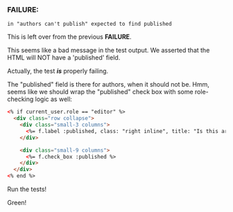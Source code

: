
### FAILURE:

    in "authors can't publish" expected to find published

This is left over from the previous **FAILURE**.

This seems like a bad message in the test output. We asserted that the HTML will NOT have a 'published' field.

Actually, the test ***is*** properly failing. 

The "published" field is there for authors, when it should not be. Hmm, seems like we should wrap the "published" check box with some role-checking logic as well:

```html
<% if current_user.role == "editor" %>
  <div class="row collapse">
    <div class="small-3 columns">
      <%= f.label :published, class: "right inline", title: "Is this article published?", data: {tooltip: true } %>
    </div>

    <div class="small-9 columns">
      <%= f.check_box :published %>
    </div>
  </div>
<% end %>
```

Run the tests!

Green!




